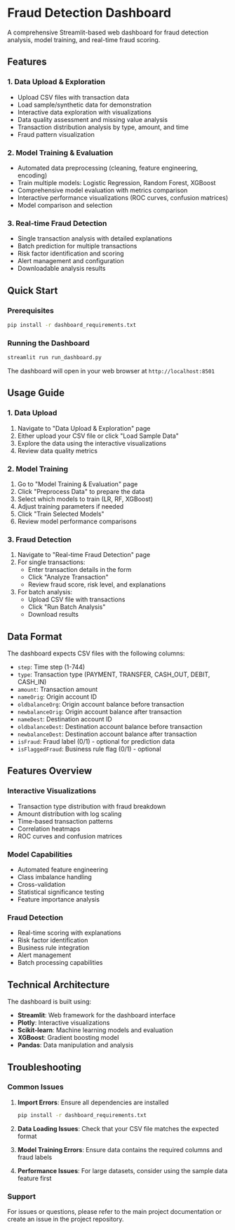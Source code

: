 # Fraud Detection Dashboard

A comprehensive Streamlit-based web dashboard for fraud detection analysis, model training, and real-time fraud scoring.

## Features

### 1. Data Upload & Exploration
- Upload CSV files with transaction data
- Load sample/synthetic data for demonstration
- Interactive data exploration with visualizations
- Data quality assessment and missing value analysis
- Transaction distribution analysis by type, amount, and time
- Fraud pattern visualization

### 2. Model Training & Evaluation
- Automated data preprocessing (cleaning, feature engineering, encoding)
- Train multiple models: Logistic Regression, Random Forest, XGBoost
- Comprehensive model evaluation with metrics comparison
- Interactive performance visualizations (ROC curves, confusion matrices)
- Model comparison and selection

### 3. Real-time Fraud Detection
- Single transaction analysis with detailed explanations
- Batch prediction for multiple transactions
- Risk factor identification and scoring
- Alert management and configuration
- Downloadable analysis results

## Quick Start

### Prerequisites
```bash
pip install -r dashboard_requirements.txt
```

### Running the Dashboard
```bash
streamlit run run_dashboard.py
```

The dashboard will open in your web browser at `http://localhost:8501`

## Usage Guide

### 1. Data Upload
1. Navigate to "Data Upload & Exploration" page
2. Either upload your CSV file or click "Load Sample Data"
3. Explore the data using the interactive visualizations
4. Review data quality metrics

### 2. Model Training
1. Go to "Model Training & Evaluation" page
2. Click "Preprocess Data" to prepare the data
3. Select which models to train (LR, RF, XGBoost)
4. Adjust training parameters if needed
5. Click "Train Selected Models"
6. Review model performance comparisons

### 3. Fraud Detection
1. Navigate to "Real-time Fraud Detection" page
2. For single transactions:
   - Enter transaction details in the form
   - Click "Analyze Transaction"
   - Review fraud score, risk level, and explanations
3. For batch analysis:
   - Upload CSV file with transactions
   - Click "Run Batch Analysis"
   - Download results

## Data Format

The dashboard expects CSV files with the following columns:
- `step`: Time step (1-744)
- `type`: Transaction type (PAYMENT, TRANSFER, CASH_OUT, DEBIT, CASH_IN)
- `amount`: Transaction amount
- `nameOrig`: Origin account ID
- `oldbalanceOrg`: Origin account balance before transaction
- `newbalanceOrig`: Origin account balance after transaction
- `nameDest`: Destination account ID
- `oldbalanceDest`: Destination account balance before transaction
- `newbalanceDest`: Destination account balance after transaction
- `isFraud`: Fraud label (0/1) - optional for prediction data
- `isFlaggedFraud`: Business rule flag (0/1) - optional

## Features Overview

### Interactive Visualizations
- Transaction type distribution with fraud breakdown
- Amount distribution with log scaling
- Time-based transaction patterns
- Correlation heatmaps
- ROC curves and confusion matrices

### Model Capabilities
- Automated feature engineering
- Class imbalance handling
- Cross-validation
- Statistical significance testing
- Feature importance analysis

### Fraud Detection
- Real-time scoring with explanations
- Risk factor identification
- Business rule integration
- Alert management
- Batch processing capabilities

## Technical Architecture

The dashboard is built using:
- **Streamlit**: Web framework for the dashboard interface
- **Plotly**: Interactive visualizations
- **Scikit-learn**: Machine learning models and evaluation
- **XGBoost**: Gradient boosting model
- **Pandas**: Data manipulation and analysis

## Troubleshooting

### Common Issues

1. **Import Errors**: Ensure all dependencies are installed
   ```bash
   pip install -r dashboard_requirements.txt
   ```

2. **Data Loading Issues**: Check that your CSV file matches the expected format

3. **Model Training Errors**: Ensure data contains the required columns and fraud labels

4. **Performance Issues**: For large datasets, consider using the sample data feature first

### Support

For issues or questions, please refer to the main project documentation or create an issue in the project repository.